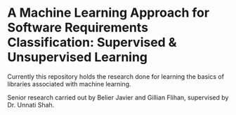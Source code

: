 # **A Machine Learning Approach for Software Requirements Classification: Supervised & Unsupervised Learning**

Currently this repository holds the research done for learning the basics of libraries associated with machine learning. 

Senior research carried out by Belier Javier and Gillian Flihan, supervised by Dr. Unnati Shah. 
